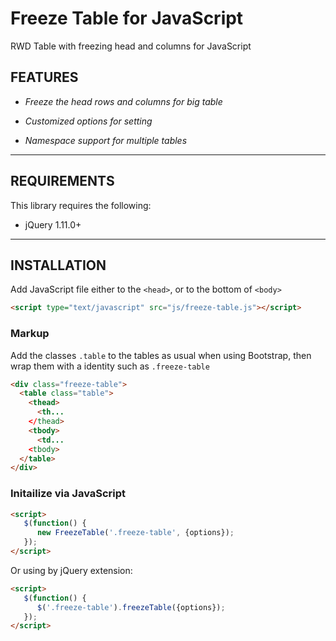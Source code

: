 Freeze Table for JavaScript
===========================

RWD Table with freezing head and columns for JavaScript

FEATURES
--------

- *Freeze the head rows and columns for big table*

- *Customized options for setting*

- *Namespace support for multiple tables* 

---

REQUIREMENTS
------------
This library requires the following:

- jQuery 1.11.0+

---

INSTALLATION
------------

Add JavaScript file either to the `<head>`, or to the bottom of `<body>`

```html
<script type="text/javascript" src="js/freeze-table.js"></script>
```

### Markup

Add the classes `.table` to the tables as usual when using Bootstrap, then wrap them with a identity such as `.freeze-table`

```html
<div class="freeze-table">
  <table class="table">
    <thead>
      <th...
    </thead>
    <tbody>
      <td...
    <tbody>
  </table>
</div>
```

### Initailize via JavaScript

```html
<script>
   $(function() {
      new FreezeTable('.freeze-table', {options});
   });
</script>
```

Or using by jQuery extension:

```html
<script>
   $(function() {
      $('.freeze-table').freezeTable({options});
   });
</script>
```
